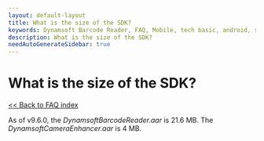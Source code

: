 ```yaml
---
layout: default-layout
title: What is the size of the SDK?
keywords: Dynamsoft Barcode Reader, FAQ, Mobile, tech basic, android, size, page
description: What is the size of the SDK? 
needAutoGenerateSidebar: true
---
```


# What is the size of the SDK?

[<< Back to FAQ index](index.md)

As of v9.6.0, the *DynamsoftBarcodeReader.aar* is 21.6 MB. The *DynamsoftCameraEnhancer.aar* is 4 MB.